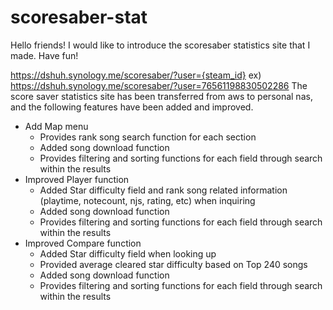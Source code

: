 # scoresaber-stat

Hello friends! I would like to introduce the scoresaber statistics site that I made.
Have fun!

https://dshuh.synology.me/scoresaber/?user={steam_id}
ex) https://dshuh.synology.me/scoresaber/?user=76561198830502286
The score saver statistics site has been transferred from aws to personal nas, and the following features have been added and improved.
- Add Map menu
    - Provides rank song search function for each section
    - Added song download function
    - Provides filtering and sorting functions for each field through search within the results
- Improved Player function
    - Added Star difficulty field and rank song related information (playtime, notecount, njs, rating, etc) when inquiring
    - Added song download function
    - Provides filtering and sorting functions for each field through search within the results
- Improved Compare function
    - Added Star difficulty field when looking up
    - Provided average cleared star difficulty based on Top 240 songs
    - Added song download function
    - Provides filtering and sorting functions for each field through search within the results